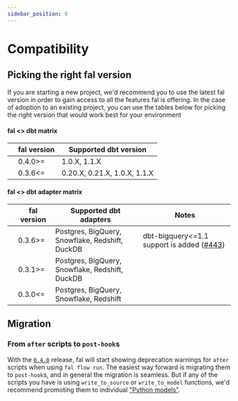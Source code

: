 ```yaml
---
sidebar_position: 8
---
```


# Compatibility

## Picking the right fal version

If you are starting a new project, we'd recommend you to use the latest fal
version in order to gain access to all the features fal is offering. In the
case of adoption to an existing project, you can use the tables below for
picking the right version that would work best for your environment

#### fal <> dbt matrix

|     | fal version | Supported dbt version        |
| --- | ----------- | ---------------------------- |
|     | 0.4.0>=     | 1.0.X, 1.1.X                 |
|     | 0.3.6\<=    | 0.20.X, 0.21.X, 1.0.X, 1.1.X |

#### fal <> dbt adapter matrix

|     | fal version | Supported dbt adapters                          | Notes                                                                                 |
| --- | ----------- | ----------------------------------------------- | ------------------------------------------------------------------------------------- |
|     | 0.3.6>=     | Postgres, BigQuery, Snowflake, Redshift, DuckDB | dbt-bigquery\<=1.1 support is added  ([#443](https://github.com/fal-ai/fal/pull/443)) |
|     | 0.3.1>=     | Postgres, BigQuery, Snowflake, Redshift, DuckDB |                                                                                       |
|     | 0.3.0\<=    | Postgres, BigQuery, Snowflake, Redshift         |                                                                                       |

## Migration

### From `after` scripts to `post-hook`s

With the [`0.4.0`](https://github.com/fal-ai/fal/releases/tag/v0.4.0) release,
fal will start showing deprecation warnings for `after` scripts when using
`fal flow run`. The easiest way forward is migrating them to `post-hook`s, and
in general the migration is seamless. But if any of the scripts you have is
using `write_to_source` or `write_to_model` functions, we'd recommend promoting
them to individual ["Python models"](/Guides/python-models-migration).
